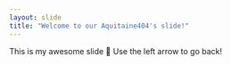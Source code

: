 ```yaml
---
layout: slide
title: "Welcome to our Aquitaine404's slide!"
---
```

This is my awesome slide :tada:
Use the left arrow to go back!
